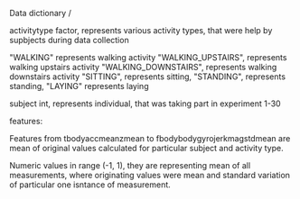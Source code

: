 Data dictionary / 

activitytype  factor, represents various activity types, that were help by supbjects during data collection
  
  "WALKING" represents walking activity
  "WALKING_UPSTAIRS", represents walking upstairs activity
  "WALKING_DOWNSTAIRS", represents walking downstairs activity
  "SITTING", represents sitting, 
  "STANDING", represents standing, 
  "LAYING" represents laying
  
subject int, represents individual, that was taking part in experiment
  1-30
  
features:

Features from tbodyaccmeanzmean to fbodybodygyrojerkmagstdmean are mean of original values calculated for particular subject and activity type. 

Numeric values in range (-1, 1), they are representing mean of all measurements, where originating values were mean and standard variation of particular one isntance of measurement. 
 
